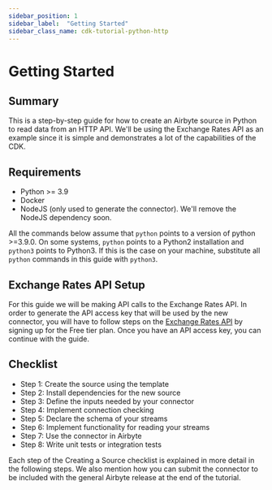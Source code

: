 ```yaml
---
sidebar_position: 1
sidebar_label:  "Getting Started"
sidebar_class_name: cdk-tutorial-python-http
---
```



# Getting Started

## Summary

This is a step-by-step guide for how to create an Airbyte source in Python to read data from an HTTP API. We'll be using the Exchange Rates API as an example since it is simple and demonstrates a lot of the capabilities of the CDK.

## Requirements

* Python &gt;= 3.9
* Docker
* NodeJS \(only used to generate the connector\). We'll remove the NodeJS dependency soon.

All the commands below assume that `python` points to a version of python &gt;=3.9.0. On some systems, `python` points to a Python2 installation and `python3` points to Python3. If this is the case on your machine, substitute all `python` commands in this guide with `python3`.

## Exchange Rates API Setup

For this guide we will be making API calls to the Exchange Rates API. In order to generate the API access key that will be used by the new connector, you will have to follow steps on the [Exchange Rates API](https://exchangeratesapi.io/) by signing up for the Free tier plan. Once you have an API access key, you can continue with the guide.

## Checklist

* Step 1: Create the source using the template
* Step 2: Install dependencies for the new source
* Step 3: Define the inputs needed by your connector
* Step 4: Implement connection checking
* Step 5: Declare the schema of your streams
* Step 6: Implement functionality for reading your streams
* Step 7: Use the connector in Airbyte
* Step 8: Write unit tests or integration tests

Each step of the Creating a Source checklist is explained in more detail in the following steps. We also mention how you can submit the connector to be included with the general Airbyte release at the end of the tutorial.

